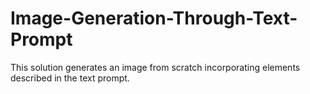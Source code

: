 # Image-Generation-Through-Text-Prompt
This solution generates an image from scratch incorporating elements described in the text prompt. 
